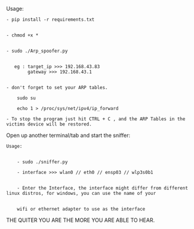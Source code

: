 Usage:

    - pip install -r requirements.txt
    
    
    - chmod +x *
    
    
    - sudo ./Arp_spoofer.py
    
    
       eg : target_ip >>> 192.168.43.83
            gateway >>> 192.168.43.1  
            
            
    - don't forget to set your ARP tables.
    
        sudo su
    
        echo 1 > /proc/sys/net/ipv4/ip_forward
            
    - To stop the program just hit CTRL + C , and the ARP Tables in the victims device will be restored.
    
    
    
   
   Open up another terminal/tab and start the sniffer:
    
    Usage:
    
    
        - sudo ./sniffer.py
        
        - interface >>> wlan0 // eth0 // ensp03 // wlp3s0b1
        
        
        - Enter the Interface, the interface might differ from different linux distros, for windows, you can use the name of your
        
        
        wifi or ethernet adapter to use as the interface


THE  QUITER  YOU  ARE  THE  MORE  YOU  ARE ABLE TO  HEAR.
